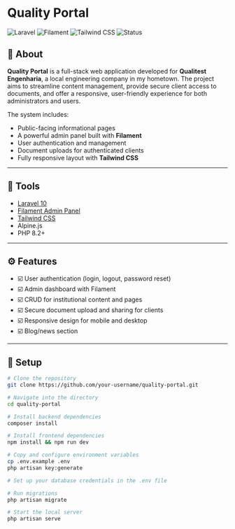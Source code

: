 # Quality Portal

![Laravel](https://img.shields.io/badge/Laravel-11.x-red?logo=laravel)
![Filament](https://img.shields.io/badge/Filament-3.x-yellow?logo=laravel)
![Tailwind CSS](https://img.shields.io/badge/Tailwind_CSS-3.x-38B2AC?logo=tailwind-css)
![Status](https://img.shields.io/badge/status-active-brightgreen)

## 📌 About

**Quality Portal** is a full-stack web application developed for **Qualitest Engenharia**, a local engineering company in my hometown. The project aims to streamline content management, provide secure client access to documents, and offer a responsive, user-friendly experience for both administrators and users.

The system includes:

- Public-facing informational pages
- A powerful admin panel built with **Filament**
- User authentication and management
- Document uploads for authenticated clients
- Fully responsive layout with **Tailwind CSS**

---

## 🚀 Tools

- [Laravel 10](https://laravel.com/)
- [Filament Admin Panel](https://filamentphp.com/)
- [Tailwind CSS](https://tailwindcss.com/)
- Alpine.js
- PHP 8.2+

---

## ⚙️ Features

- ☑️ User authentication (login, logout, password reset)
- ☑️ Admin dashboard with Filament
- ☑️ CRUD for institutional content and pages
- ☑️ Secure document upload and sharing for clients
- ☑️ Responsive design for mobile and desktop
- ☑️ Blog/news section

---

## 🧪 Setup

```bash
# Clone the repository
git clone https://github.com/your-username/quality-portal.git

# Navigate into the directory
cd quality-portal

# Install backend dependencies
composer install

# Install frontend dependencies
npm install && npm run dev

# Copy and configure environment variables
cp .env.example .env
php artisan key:generate

# Set up your database credentials in the .env file

# Run migrations
php artisan migrate

# Start the local server
php artisan serve
